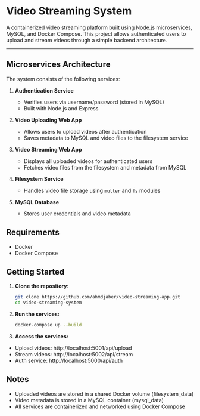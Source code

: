 # Video Streaming System

A containerized video streaming platform built using Node.js microservices, MySQL, and Docker Compose. This project allows authenticated users to upload and stream videos through a simple backend architecture.

---

## Microservices Architecture

The system consists of the following services:

1. **Authentication Service**  
   - Verifies users via username/password (stored in MySQL)
   - Built with Node.js and Express

2. **Video Uploading Web App**  
   - Allows users to upload videos after authentication
   - Saves metadata to MySQL and video files to the filesystem service

3. **Video Streaming Web App**  
   - Displays all uploaded videos for authenticated users
   - Fetches video files from the filesystem and metadata from MySQL

4. **Filesystem Service**  
   - Handles video file storage using `multer` and `fs` modules

5. **MySQL Database**  
   - Stores user credentials and video metadata

## Requirements

- Docker
- Docker Compose

## Getting Started

1. **Clone the repository**:
   ```bash
   git clone https://github.com/ahmdjaber/video-streaming-app.git
   cd video-streaming-system
   ```

2. **Run the services:**
   ```bash
   docker-compose up --build
   ```

3. **Access the services:**
  - Upload videos: http://localhost:5001/api/upload
  - Stream videos: http://localhost:5002/api/stream
  - Auth service: http://localhost:5000/api/auth

## Notes
  - Uploaded videos are stored in a shared Docker volume (filesystem_data)
  - Video metadata is stored in a MySQL container (mysql_data)
  - All services are containerized and networked using Docker Compose


